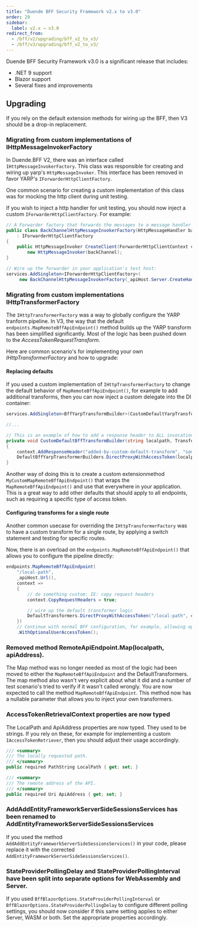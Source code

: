 ```yaml
---
title: "Duende BFF Security Framework v2.x to v3.0"
order: 29
sidebar:
  label: v2.x → v3.0
redirect_from:
  - /bff/v2/upgrading/bff_v2_to_v3/
  - /bff/v3/upgrading/bff_v2_to_v3/
---
```


Duende BFF Security Framework v3.0 is a significant release that includes:

* .NET 9 support
* Blazor support
* Several fixes and improvements

## Upgrading

If you rely on the default extension methods for wiring up the BFF, then V3 should be a drop-in replacement.

### Migrating from custom implementations of IHttpMessageInvokerFactory

In Duende.BFF V2, there was an interface called `IHttpMessageInvokerFactory`. This class was responsible for creating
and wiring up yarp's `HttpMessageInvoker`. This interface has been removed in favor YARP's
`IForwarderHttpClientFactory`.

One common scenario for creating a custom implementation of this class was for mocking the http client
during unit testing.

If you wish to inject a http handler for unit testing, you should now inject a custom `IForwarderHttpClientFactory`. For
example:

```csharp
// A Forwarder factory that forwards the messages to a message handler (which can be easily retrieved from a testhost)
public class BackChannelHttpMessageInvokerFactory(HttpMessageHandler backChannel) 
    : IForwarderHttpClientFactory
{
    public HttpMessageInvoker CreateClient(ForwarderHttpClientContext context) => 
        new HttpMessageInvoker(backChannel);
}

// Wire up the forwarder in your application's test host:
services.AddSingleton<IForwarderHttpClientFactory>(
     new BackChannelHttpMessageInvokerFactory(_apiHost.Server.CreateHandler()));
```

### Migrating from custom implementations IHttpTransformerFactory

The `IHttpTransformerFactory` was a way to globally configure the YARP tranform pipeline. In V3, the way that
the default `endpoints.MapRemoteBffApiEndpoint()` method builds up the YARP transform has been simplified
significantly. Most of the logic has been pushed down to the *AccessTokenRequestTransform*.

Here are common scenario's for implementing your own *IHttpTransformerFactory* and how to upgrade:

#### Replacing defaults

If you used a custom implementation of `IHttpTransformerFactory` to change the default behavior of
`MapRemoteBffApiEndpoint()`,
for example to add additional transforms, then you can now inject a custom delegate into the DI container:

```csharp
services.AddSingleton<BffYarpTransformBuilder>(CustomDefaultYarpTransforms);

//...

// This is an example of how to add a response header to ALL invocations of MapRemoteBffApiEndpoint()
private void CustomDefaultBffTransformBuilder(string localpath, TransformBuilderContext context)
{
    context.AddResponseHeader("added-by-custom-default-transform", "some-value");
    DefaultBffYarpTransformerBuilders.DirectProxyWithAccessToken(localpath, context);
}
```

Another way of doing this is to create a custom extensionmethod `MyCustomMapRemoteBffApiEndpoint()` that wraps
the `MapRemoteBffApiEndpoint()` and use that everywhere in your application. This is a great way to add other defaults
that should apply to all endpoints, such as requiring a specific type of access token.

#### Configuring transforms for a single route

Another common usecase for overriding the `IHttpTransformerFactory` was to have a custom transform for a single route,
by
applying a switch statement and testing for specific routes.

Now, there is an overload on the `endpoints.MapRemoteBffApiEndpoint()` that allows you to configure the pipeline
directly:

```csharp
endpoints.MapRemoteBffApiEndpoint(
    "/local-path",
    _apiHost.Url(),
    context =>
    {
        // do something custom: IE: copy request headers
        context.CopyRequestHeaders = true;

        // wire up the default transformer logic
        DefaultTransformers.DirectProxyWithAccessToken("/local-path", context);
    })
    // Continue with normal BFF configuration, for example, allowing optional user access tokens
    .WithOptionalUserAccessToken();
```

### Removed method RemoteApiEndpoint.Map(localpath, apiAddress).

The Map method was no longer needed as most of the logic had been moved to either the `MapRemoteBffApiEndpoint` and the
DefaultTransformers. The map method also wasn't very explicit about what it did and a number of test scenario's tried to
verify if it wasn't called wrongly. You are now expected to call the method `MapRemoteBffApiEndpoint`. This method now has
a nullable parameter that allows you to inject your own transformers.

### AccessTokenRetrievalContext properties are now typed

The LocalPath and ApiAddress properties are now typed. They used to be strings. If you rely on these, for example for
implementing
a custom `IAccessTokenRetriever`, then you should adjust their usage accordingly.

```csharp
/// <summary>
/// The locally requested path.
/// </summary>
public required PathString LocalPath { get; set; }

/// <summary>
/// The remote address of the API.
/// </summary>
public required Uri ApiAddress { get; set; }
```

### AddAddEntityFrameworkServerSideSessionsServices has been renamed to AddEntityFrameworkServerSideSessionsServices

If you used the method `AddAddEntityFrameworkServerSideSessionsServices()` in your code, please replace it with the
corrected `AddEntityFrameworkServerSideSessionsServices()`.

### StateProviderPollingDelay and StateProviderPollingInterval have been split into separate options for WebAssembly and Server.

If you used `BffBlazorOptions.StateProviderPollingInterval` or `BffBlazorOptions.StateProviderPollingDelay` to configure
different polling settings, you should now consider if this same setting applies to either Server, WASM or both. Set the
appropriate properties accordingly.


